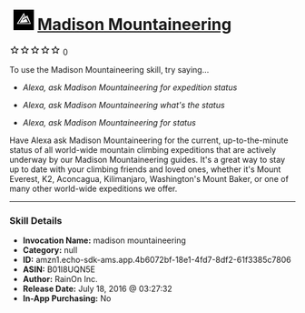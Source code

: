 # &nbsp;<img src="skill_icon" alt="Madison Mountaineering icon" width="36"> [Madison Mountaineering](http://alexa.amazon.com/#skills/amzn1.echo-sdk-ams.app.4b6072bf-18e1-4fd7-8df2-61f3385c7806)
![0 stars](../../images/ic_star_border_black_18dp_1x.png)![0 stars](../../images/ic_star_border_black_18dp_1x.png)![0 stars](../../images/ic_star_border_black_18dp_1x.png)![0 stars](../../images/ic_star_border_black_18dp_1x.png)![0 stars](../../images/ic_star_border_black_18dp_1x.png) 0

To use the Madison Mountaineering skill, try saying...

* *Alexa, ask Madison Mountaineering for expedition status*

* *Alexa, ask Madison Mountaineering what's the status*

* *Alexa, ask Madison Mountaineering for status*

Have Alexa ask Madison Mountaineering for the current, up-to-the-minute status of all world-wide mountain climbing expeditions that are actively underway by our Madison Mountaineering guides.  It's a great way to stay up to date with your climbing friends and loved ones, whether it's Mount Everest, K2, Aconcagua, Kilimanjaro, Washington's Mount Baker, or one of many other world-wide expeditions we offer.

***

### Skill Details

* **Invocation Name:** madison mountaineering
* **Category:** null
* **ID:** amzn1.echo-sdk-ams.app.4b6072bf-18e1-4fd7-8df2-61f3385c7806
* **ASIN:** B01I8UQN5E
* **Author:** RainOn Inc.
* **Release Date:** July 18, 2016 @ 03:27:32
* **In-App Purchasing:** No

